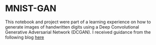 # MNIST-GAN

This notebook and project were part of a learning experience on how to generate images of handwritten digits using a Deep Convolutional Generative Adversarial Network (DCGAN). I received guidance from the following blog [here](https://www.tensorflow.org/tutorials/generative/dcgan)
